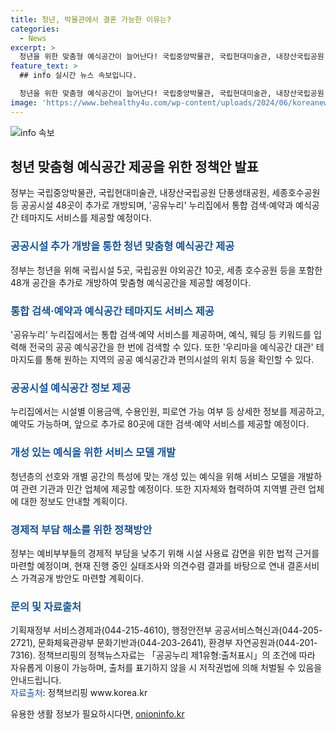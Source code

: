 ```yaml
---
title: 청년, 박물관에서 결혼 가능한 이유는?
categories:
  - News
excerpt: >
  청년을 위한 맞춤형 예식공간이 늘어난다! 국립중앙박물관, 국립현대미술관, 내장산국립공원 단풍생태공원, 세종호수공원 등 48개 공공시설이 추가로 개방된다. 공유누리 누리집에서는 통합 검색·예약과 테마지도 서비스도 제공할 예정. 예식공간은 200곳 이상으로 늘어날 계획이며, 지자체·공공기관 등이 개성 있는 예식을 올릴 수 있도록 맞춤형 서비스를 제공한다. 추가적으로 전통혼례 지원 사업도 진행된다. 
feature_text: >
  ## info 실시간 뉴스 속보입니다.

  청년을 위한 맞춤형 예식공간이 늘어난다! 국립중앙박물관, 국립현대미술관, 내장산국립공원 단풍생태공원, 세종호수공원 등 48개 공공시설이 추가로 개방된다. 공유누리 누리집에서는 통합 검색·예약과 테마지도 서비스도 제공할 예정. 예식공간은 200곳 이상으로 늘어날 계획이며, 지자체·공공기관 등이 개성 있는 예식을 올릴 수 있도록 맞춤형 서비스를 제공한다. 추가적으로 전통혼례 지원 사업도 진행된다. 
image: 'https://www.behealthy4u.com/wp-content/uploads/2024/06/koreanews.jpg'
---
```


<p><img src="https://www.behealthy4u.com/wp-content/uploads/2024/06/koreanews.jpg" alt="info 속보" /></p>

<h2 data-ke-size="size26">청년 맞춤형 예식공간 제공을 위한 정책안 발표</h2>

<p data-ke-size="size16">정부는 국립중앙박물관, 국립현대미술관, 내장산국립공원 단풍생태공원, 세종호수공원 등 공공시설 48곳이 추가로 개방되며, '공유누리' 누리집에서 통합 검색·예약과 예식공간 테마지도 서비스를 제공할 예정이다.</p>

<h3><b><span style="color: #1a5490;">공공시설 추가 개방을 통한 청년 맞춤형 예식공간 제공</span></b></h3>

<p data-ke-size="size16">정부는 청년을 위해 국립시설 5곳, 국립공원 야외공간 10곳, 세종 호수공원 등을 포함한 48개 공간을 추가로 개방하여 맞춤형 예식공간을 제공할 예정이다.</p>

<h3><b><span style="color: #1a5490;">통합 검색·예약과 예식공간 테마지도 서비스 제공</span></b></h3>

<p data-ke-size="size16">'공유누리' 누리집에서는 통합 검색·예약 서비스를 제공하며, 예식, 웨딩 등 키워드를 입력해 전국의 공공 예식공간을 한 번에 검색할 수 있다. 또한 '우리마을 예식공간 대관' 테마지도를 통해 원하는 지역의 공공 예식공간과 편의시설의 위치 등을 확인할 수 있다.</p>

<h3><b><span style="color: #1a5490;">공공시설 예식공간 정보 제공</span></b></h3>

<p data-ke-size="size16">누리집에서는 시설별 이용금액, 수용인원, 피로연 가능 여부 등 상세한 정보를 제공하고, 예약도 가능하며, 앞으로 추가로 80곳에 대한 검색·예약 서비스를 제공할 예정이다.</p>

<h3><b><span style="color: #1a5490;">개성 있는 예식을 위한 서비스 모델 개발</span></b></h3>

<p data-ke-size="size16">청년층의 선호와 개별 공간의 특성에 맞는 개성 있는 예식을 위해 서비스 모델을 개발하여 관련 기관과 민간 업체에 제공할 예정이다. 또한 지자체와 협력하여 지역별 관련 업체에 대한 정보도 안내할 계획이다.</p>

<h3><b><span style="color: #1a5490;">경제적 부담 해소를 위한 정책방안</span></b></h3>

<p data-ke-size="size16">정부는 예비부부들의 경제적 부담을 낮추기 위해 시설 사용료 감면을 위한 법적 근거를 마련할 예정이며, 현재 진행 중인 실태조사와 의견수렴 결과를 바탕으로 연내 결혼서비스 가격공개 방안도 마련할 계획이다.</p> 

<h3><b><span style="color: #1a5490;">문의 및 자료출처</span></b></h3>

<p data-ke-size="size16">기획재정부 서비스경제과(044-215-4610), 행정안전부 공공서비스혁신과(044-205-2721), 문화체육관광부 문화기반과(044-203-2641), 환경부 자연공원과(044-201-7316). 정책브리핑의 정책뉴스자료는 「공공누리 제1유형:출처표시」의 조건에 따라 자유롭게 이용이 가능하며, 출처를 표기하지 않을 시 저작권법에 의해 처벌될 수 있음을 안내드립니다. <br> <span style="color: #1a5490;">자료출처</span>: 정책브리핑 www.korea.kr</p>
유용한 생활 정보가 필요하시다면, <a href="https://onioninfo.kr" rel="dofollow">onioninfo.kr</a>


